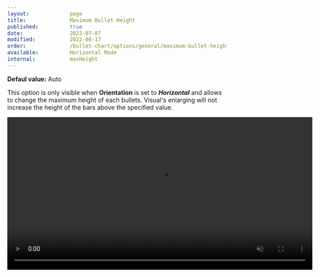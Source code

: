 ```yaml
---
layout:             page
title:              Maximum Bullet Height
published:          true
date:               2022-07-07
modified:   	    2022-08-17
order:              /bullet-chart/options/general/maximum-bullet-height
available:          Horizontal Mode
internal:           maxHeight
---
```


**Defaul value:** Auto

This option is only visible when **Orientation** is set to ***Horizontal*** and allows to change the maximum height of each bullets. Visual's enlarging will not increase the height of the bars above the specified value.

<video src="images/maximum-bullet-height.mp4" width="700" autoplay loop muted></video>
